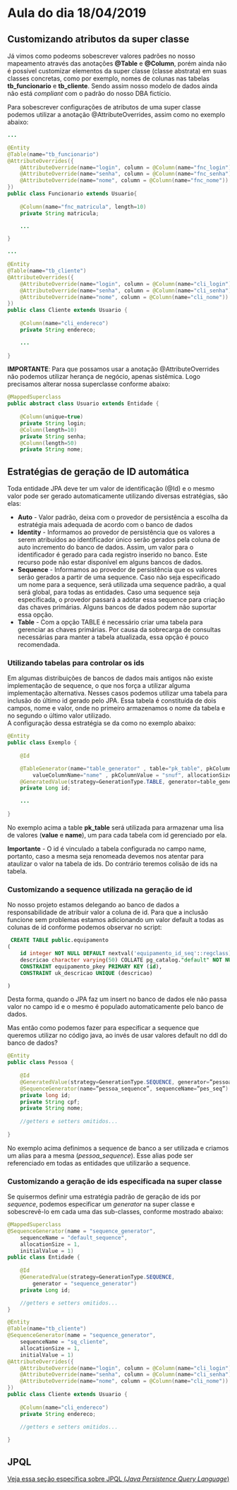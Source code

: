 # Aula do dia 18/04/2019

## Customizando atributos da super classe
Já vimos como podeoms sobescrever valores padrões no nosso mapeamento através das anotações **@Table** e **@Column**, porém ainda não é possível customizar elementos da super classe (classe abstrata) em suas classes concretas, como por exemplo, nomes de colunas nas tabelas **tb_funcionario** e **tb_cliente**. Sendo assim nosso modelo de dados ainda não está *compliant* com o padrão do nosso DBA fictício.

Para sobescrever configurações de atributos de uma super classe podemos utilizar a anotação @AttributeOverrides, assim como no exemplo abaixo:

```java 
...

@Entity
@Table(name="tb_funcionario")
@AttributeOverrides({
	@AttributeOverride(name="login", column = @Column(name="fnc_login")),
	@AttributeOverride(name="senha", column = @Column(name="fnc_senha")),
	@AttributeOverride(name="nome", column = @Column(name="fnc_nome"))
})
public class Funcionario extends Usuario{
	
	@Column(name="fnc_matricula", length=10)
	private String matricula;

	...

}
``` 
```java 
...

@Entity
@Table(name="tb_cliente")
@AttributeOverrides({
	@AttributeOverride(name="login", column = @Column(name="cli_login")),
	@AttributeOverride(name="senha", column = @Column(name="cli_senha")),
	@AttributeOverride(name="nome", column = @Column(name="cli_nome"))
})
public class Cliente extends Usuario {
	
	@Column(name="cli_endereco")
	private String endereco;

	...
	
}
``` 

**IMPORTANTE**: Para que possamos usar a anotação @AttributeOverrides não podemos utilizar herança de negócio, apenas sistêmica. Logo precisamos alterar nossa superclasse conforme abaixo:

```java 
@MappedSuperclass
public abstract class Usuario extends Entidade {
	
	@Column(unique=true)
	private String login;
	@Column(length=10)
	private String senha;
	@Column(length=50)
	private String nome;

``` 

## Estratégias de geração de ID automática
Toda entidade JPA deve ter um valor de identificação (@Id) e o mesmo valor pode ser gerado automaticamente utilizando diversas estratégias, são elas:
* **Auto** - Valor padrão, deixa com o provedor de persistência a escolha da estratégia mais adequada de acordo com o banco de dados
* **Identity** - Informamos ao provedor de persistência que os valores a serem atribuídos ao identificador único serão gerados pela coluna de auto incremento do banco de dados. Assim, um valor para o identificador é gerado para cada registro inserido no banco. Este recurso pode não estar disponível em alguns bancos de dados. 
* **Sequence** - Informamos ao provedor de persistência que os valores serão gerados a partir de uma sequence. Caso não seja especificado um nome para a sequence, será utilizada uma sequence padrão, a qual será global, para todas as entidades. Caso uma sequence seja especificada, o provedor passará a adotar essa sequence para criação das chaves primárias. Alguns bancos de dados podem não suportar essa opção.
* **Table** -  Com a opção TABLE é necessário criar uma tabela para gerenciar as chaves primárias. Por causa da sobrecarga de consultas necessárias para manter a tabela atualizada, essa opção é pouco recomendada.

### Utilizando tabelas para controlar os ids
Em algumas distribuições de bancos de dados mais antigos não existe implementação de sequence, o que nos força a utilizar alguma implementação alternativa. Nesses casos podemos utilizar uma tabela para inclusão do último id gerado pelo JPA. Essa tabela é constituída de dois campos, nome e valor, onde no primeiro armazenamos o nome da tabela e no segundo o último valor utilizado.     
A configuração dessa  estratégia se da como no exemplo abaixo:


```java 
@Entity
public class Exemplo {
	
	@Id

	@TableGenerator(name="table_generator" , table="pk_table", pkColumnName="value" , 
		valueColumnName="name" , pkColumnValue = "snuf", allocationSize=10)
	@GeneratedValue(strategy=GenerationType.TABLE, generator=table_generator)
	private Long id;

	...
	
}
``` 

No exemplo acima a table **pk_table** será utilizada para armazenar uma lisa de valores (**value** e **name**), um para cada tabela com id gerenciado por ela.

**Importante** - O id é vinculado a tabela configurada no campo name, portanto, caso a mesma seja renomeada devemos nos atentar para ataulizar o valor na tabela de ids. Do contrário teremos colisão de ids na tabela.


### Customizando a sequence utilizada na geração de id
No nosso projeto estamos delegando ao banco de dados a responsabilidade de atribuir valor a coluna de id. Para que a inclusão funcione sem problemas estamos adicionando um valor default a todas as colunas de id conforme podemos observar no script:

```SQL
 CREATE TABLE public.equipamento
(
    id integer NOT NULL DEFAULT nextval('equipamento_id_seq'::regclass),
    descricao character varying(50) COLLATE pg_catalog."default" NOT NULL,
    CONSTRAINT equipamento_pkey PRIMARY KEY (id),
    CONSTRAINT uk_descricao UNIQUE (descricao)

)
```

Desta forma, quando o JPA faz um insert no banco de dados ele não passa valor no campo id e o mesmo é populado automaticamente pelo banco de dados.

Mas então como podemos fazer para especificar a sequence que queremos utilizar no código java, ao invés de usar valores default no ddl do banco de dados?

```java
@Entity
public class Pessoa {
                 
	@Id
	@GeneratedValue(strategy=GenerationType.SEQUENCE, generator=”pessoa_sequence”)
	@SequenceGenerator(name=”pessoa_sequence”, sequenceName=”pes_seq”)
    private long id;
    private String cpf;
    private String nome;
  
    //getters e setters omitidos...
  
}
```
No exemplo acima definimos a sequence de banco a ser utilizada e criamos um alias para a mesma (*pessoa_sequence*). Esse alias pode ser referenciado em todas as entidades que utilizarão a sequence. 

### Customizando a geração de ids especificada na super classe

Se quisermos definir uma estratégia padrão de geração de ids por *sequence*, podemos especificar um *generator* na super classe e sobescrevê-lo em cada uma das sub-classes, conforme mostrado abaixo:


```java
@MappedSuperclass
@SequenceGenerator(name = "sequence_generator", 
	sequenceName = "default_sequence", 
	allocationSize = 1, 
	initialValue = 1)
public class Entidade {
	
	@Id
	@GeneratedValue(strategy=GenerationType.SEQUENCE, 
		generator = "sequence_generator")
	private Long id;

    //getters e setters omitidos...
}

```

```java
@Entity
@Table(name="tb_cliente")
@SequenceGenerator(name = "sequence_generator", 
	sequenceName = "sq_cliente", 
	allocationSize = 1, 
	initialValue = 1)
@AttributeOverrides({
	@AttributeOverride(name="login", column = @Column(name="cli_login")),
	@AttributeOverride(name="senha", column = @Column(name="cli_senha")),
	@AttributeOverride(name="nome", column = @Column(name="cli_nome"))
})
public class Cliente extends Usuario {
	
	@Column(name="cli_endereco")
	private String endereco;

    //getters e setters omitidos...	
	
}
```
## JPQL
[Veja essa seção específica sobre JPQL (*Java Persistence Query Language*)](./JPQL.MD)  

